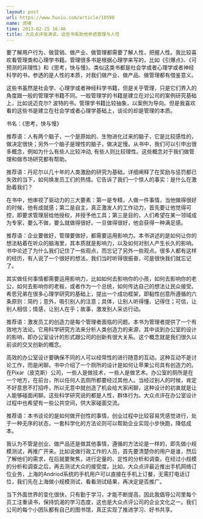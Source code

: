 ```yaml
---
layout: post
url: https://www.huxiu.com/article/10590
name: 虎嗅
time: 2013-02-25 16:46
title: 大众点评张涛说，这些书有助他参透管理与人性
---
```

要了解用户行为、做营销、做产业、做管理都需要了解人性，把握人性。我比较喜欢看管理类和心理学书籍。管理很多书是根据心理学来写的，比如《引爆点》、《可预测的非理性》和《思考，快与慢》。类似这类书都是社会学或者心理学或者神经科学的书，参透的是人性的本质，对我们做产业、做产品、做管理都有借鉴意义。

这些书虽然是社会学、心理学或者神经科学书籍，但是关乎管理，只是它们界入的角度跟一般的管理学书籍不同。一般管理学的书籍是建立在对公司的案例研究基础上，比如说迈克尔? 波特的书。管理学书籍比较抽象，以案例为导向。但是我喜欢看的这些书是建立在社会学或者心理学基础上，谈论的却是管理的本质。

书名：《思考，快与慢》

推荐语：人有两个脑子，一个是原始的、生物进化过来的脑子，它是比较感性的，做决定很快；另外一个脑子是理性的脑子，做决定慢。从书中，我们可以引申出很多概念，例如为什么有些人比较冲动, 有些人则比较理性。这些概念对于我们做管理和做市场研究都有帮助。

推荐语：丹尼尔以几十年的人类激励的研究为基础，详细阐释了在奖励与惩罚都已失效的当下，如何焕发员工们的热情。它告诉了我们一个惊人的事实：是什么在激励着我们？

在书中，他审视了驱动力的三大要素：第一是专精，人做一件事情，当他做得很好的时候，他有成就感；第二是自主，真正激发人的工作动力，首先要让他觉得可控，即要求管理层给他授权，并授予他工具；第三是目的，人们希望在某一领域成为专家，要么不做，要么就做得很好。一旦做得很好，他会获得一种满足感。

推荐语：企业要做好，管理要做好，都需要运用影响力。本书讲述的是如何让你的想法粘着在听众的脑海里，其本质就是影响力，以及如何对别人产生长久的影响。书中论述了为什么我们记住了一些观点，而忘记了另外一些观点。很多人都有这样的经历，有人说了一个很好的想法，我们当时听得很振奋，可是很快我们就忘记了。

其实做任何事情都需要运用影响力，比如如何去影响你的小孩，如何去影响你的老公，如何去影响你的老板，或者作为一个总统，如何传达自己的想法让民众接受。希思兄弟在很多心理学研究的基础上，提出一个成功框架，即黏性创意所遵循的六条原则：简约；意外，吸引别人的注意；具体，让别人听得懂、记得住；可信，让别人相信；情感，让别人在乎；故事，激发别人采访行动。

推荐语：激发员工的创造力是每个管理者面临的问题。本书为管理者提供了一个有效地方法论。它用科学研究方法来分析人类创造力的来源，其中谈到办公室的设计的影响，即办公室设计的形式跟公司的创新有很大关系。这个概念就是我们很久以前谈的交叉创新的概念。

高效的办公室设计要确保不同的人可以经常性的进行随意的互动。这种互动不是讨论工作，而是闲聊。书中介绍了一个厕所的设计是如何让苹果公司具有创造力的。在Pixar（皮克斯）公司，一些人是做技术，一些人是做艺术。办公室的厕所是在一个地方，在前台，所以任何人去厕所都要经过其他人。当经过别人的时候，肯定不好意思不打招呼，所以无意中就创造了机会给大家闲聊，这种设计的初衷就是让人能够碰面闲聊。这些科学研究说的都是人性，群体行为。大众点评在办公室设计过程中也希望有一些公共空间，供大家碰面交流。

推荐语：本书谈论的是如何做开创性的事情，创业过程中比较容易凭感觉进行，处于一种无序的状态，一套科学化的方法论则可以帮助企业实现小步快跑，降低成本。

我认为不管是创业、做产品还是做其他事情，遵循的方法论是一样的，即先做小规模测试，再推广开来。比如说做行政工作的人员，首先要清楚你的用户是谁，然后了解他们的需求，在后就要聚焦，进行定量的、定性的分析和调查。在经过小规模的分析和调查之后，再去测试大众的接受度。比如，大众点评最近推出手机网络订位业务，上海的Andriod系统的手机用户可以直接在手机上订餐，无需打电话订位，我们先在上海做小规模测试，看看测试结果，再决定是否推广。

当下外面世界的变化很快，只有勤于学习，才能不断提高，因此我倡导公司里每个员工注重读书，保持饥渴的学习态度，这也是大众点评公司的企业文化之一。我们公司的每个小团队都有自己的图书馆，真正实现了推进学习、好书共享。

